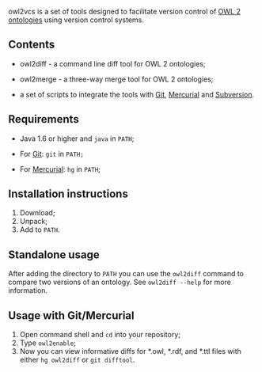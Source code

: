 owl2vcs is a set of tools designed to facilitate version control of [OWL 2
ontologies][1] using version control systems.

## Contents

-   owl2diff - a command line diff tool for OWL 2 ontologies;

-   owl2merge - a three-way merge tool for OWL 2 ontologies;

-   a set of scripts to integrate the tools with [Git][2],
    [Mercurial][3] and [Subversion][4].

## Requirements

-   Java 1.6 or higher and `java` in `PATH`;

-   For [Git][2]: `git` in `PATH;`

-   For [Mercurial][3]: `hg` in `PATH`;

## Installation instructions

 1. Download;
 2. Unpack;
 3. Add to `PATH`.

## Standalone usage

After adding the directory to `PATH` you can use the `owl2diff` command to compare two versions of an ontology. See `owl2diff --help` for more information.

## Usage with Git/Mercurial

 1. Open command shell and `cd` into your repository;
 2. Type `owl2enable`;
 3. Now you can view informative diffs for *.owl, *.rdf, and *.ttl files with either `hg owl2diff` or `git difftool`.

[1]: http://www.w3.org/TR/owl2-overview/

[2]: http://git-scm.com/

[3]: http://mercurial.selenic.com/

[4]: http://subversion.apache.org/
